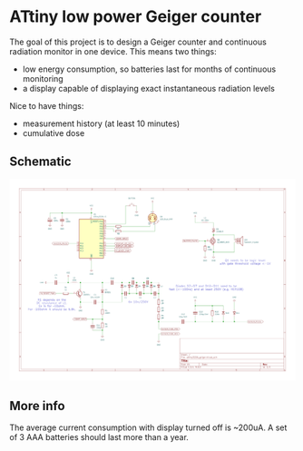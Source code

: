 # ATtiny low power Geiger counter

The goal of this project is to design a Geiger counter and
continuous radiation monitor in one device. This means two things:
 - low energy consumption, so batteries last for months of continuous monitoring
 - a display capable of displaying exact instantaneous radiation levels

Nice to have things:
 - measurement history (at least 10 minutes)
 - cumulative dose

## Schematic

![schematic](resources/schematic.png)

## More info

The average current consumption with display turned off is ~200uA.
A set of 3 AAA batteries should last more than a year.




